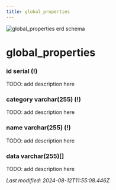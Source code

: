 ```yaml
---
title: global_properties
---
```


![global_properties erd schema](/img/schema/global_properties.svg)


#  global_properties

### id serial (!)
TODO: add description here

### category varchar(255) (!)
TODO: add description here

### name varchar(255) (!)
TODO: add description here

### data varchar(255)[]
TODO: add description here


_Last modified: 2024-08-12T11:55:08.446Z_
